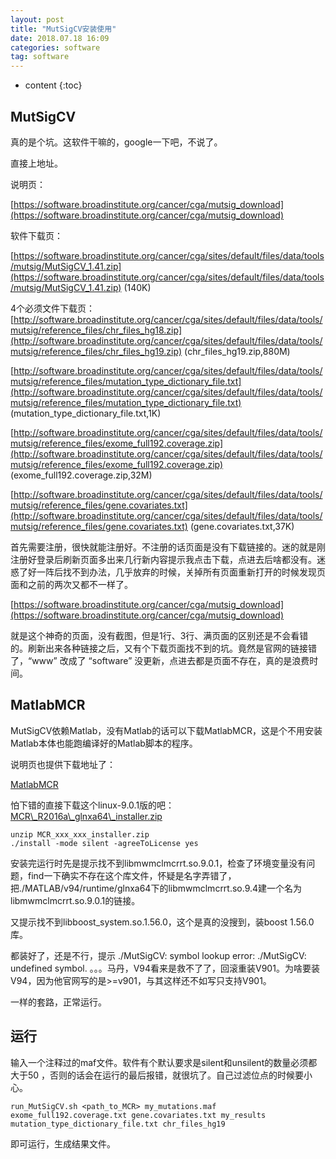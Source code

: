 ```yaml
---
layout: post
title: "MutSigCV安装使用"
date: 2018.07.18 16:09
categories: software
tag: software
---
```

* content
{:toc}

## MutSigCV

真的是个坑。这软件干嘛的，google一下吧，不说了。

直接上地址。

说明页：

[https://software.broadinstitute.org/cancer/cga/mutsig_download](https://software.broadinstitute.org/cancer/cga/mutsig_download)

软件下载页：

[https://software.broadinstitute.org/cancer/cga/sites/default/files/data/tools/mutsig/MutSigCV_1.41.zip](https://software.broadinstitute.org/cancer/cga/sites/default/files/data/tools/mutsig/MutSigCV_1.41.zip) (140K)

4个必须文件下载页：
[http://software.broadinstitute.org/cancer/cga/sites/default/files/data/tools/mutsig/reference_files/chr_files_hg18.zip](http://software.broadinstitute.org/cancer/cga/sites/default/files/data/tools/mutsig/reference_files/chr_files_hg19.zip) (chr\_files\_hg19.zip,880M)

[http://software.broadinstitute.org/cancer/cga/sites/default/files/data/tools/mutsig/reference_files/mutation_type_dictionary_file.txt](http://software.broadinstitute.org/cancer/cga/sites/default/files/data/tools/mutsig/reference_files/mutation_type_dictionary_file.txt) (mutation\_type\_dictionary\_file.txt,1K)

[http://software.broadinstitute.org/cancer/cga/sites/default/files/data/tools/mutsig/reference_files/exome_full192.coverage.zip](http://software.broadinstitute.org/cancer/cga/sites/default/files/data/tools/mutsig/reference_files/exome_full192.coverage.zip) (exome\_full192.coverage.zip,32M)

[http://software.broadinstitute.org/cancer/cga/sites/default/files/data/tools/mutsig/reference_files/gene.covariates.txt](http://software.broadinstitute.org/cancer/cga/sites/default/files/data/tools/mutsig/reference_files/gene.covariates.txt) (gene.covariates.txt,37K)

首先需要注册，很快就能注册好。不注册的话页面是没有下载链接的。迷的就是刚注册好登录后刷新页面多出来几行新内容提示我点击下载，点进去后啥都没有。迷惑了好一阵后找不到办法，几乎放弃的时候，关掉所有页面重新打开的时候发现页面和之前的两次又都不一样了。

[https://software.broadinstitute.org/cancer/cga/mutsig_download](https://software.broadinstitute.org/cancer/cga/mutsig_download)

就是这个神奇的页面，没有截图，但是1行、3行、满页面的区别还是不会看错的。刷新出来各种链接之后，又有个下载页面找不到的坑。竟然是官网的链接错了，“www” 改成了 “software” 没更新，点进去都是页面不存在，真的是浪费时间。

## MatlabMCR

MutSigCV依赖Matlab，没有Matlab的话可以下载MatlabMCR，这是个不用安装Matlab本体也能跑编译好的Matlab脚本的程序。

说明页也提供下载地址了：

[MatlabMCR](https://ww2.mathworks.cn/products/compiler/matlab-runtime.html)

怕下错的直接下载这个linux-9.0.1版的吧：[MCR\\_R2016a\\_glnxa64\\_installer.zip](http://ssd.mathworks.com/supportfiles/downloads/R2016a/deployment_files/R2016a/installers/glnxa64/MCR_R2016a_glnxa64_installer.zip)

	unzip MCR_xxx_xxx_installer.zip
	./install -mode silent -agreeToLicense yes

安装完运行时先是提示找不到libmwmclmcrrt.so.9.0.1，检查了环境变量没有问题，find一下确实不存在这个库文件，怀疑是名字弄错了，把./MATLAB/v94/runtime/glnxa64下的libmwmclmcrrt.so.9.4建一个名为libmwmclmcrrt.so.9.0.1的链接。

又提示找不到libboost_system.so.1.56.0，这个是真的没搜到，装boost 1.56.0库。

都装好了，还是不行，提示 ./MutSigCV: symbol lookup error: ./MutSigCV: undefined symbol. 。。。马丹，V94看来是救不了了，回滚重装V901。为啥要装V94，因为他官网写的是>=v901，与其这样还不如写只支持V901。

一样的套路，正常运行。


## 运行

输入一个注释过的maf文件。软件有个默认要求是silent和unsilent的数量必须都大于50
，否则的话会在运行的最后报错，就很坑了。自己过滤位点的时候要小心。

	run_MutSigCV.sh <path_to_MCR> my_mutations.maf exome_full192.coverage.txt gene.covariates.txt my_results mutation_type_dictionary_file.txt chr_files_hg19

即可运行，生成结果文件。